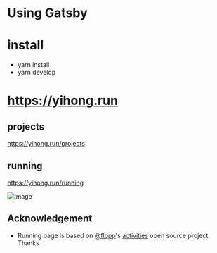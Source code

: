 # Using Gatsby

# install
- yarn install
- yarn develop

# https://yihong.run

## projects
https://yihong.run/projects

## running
https://yihong.run/running

![image](https://user-images.githubusercontent.com/15976103/87566339-775b9800-c6f5-11ea-803f-6c2f69801ee4.png)

## Acknowledgement

- Running page is based on [@flopp](https://github.com/flopp)'s [activities](https://github.com/flopp/activities) open source project. Thanks.
